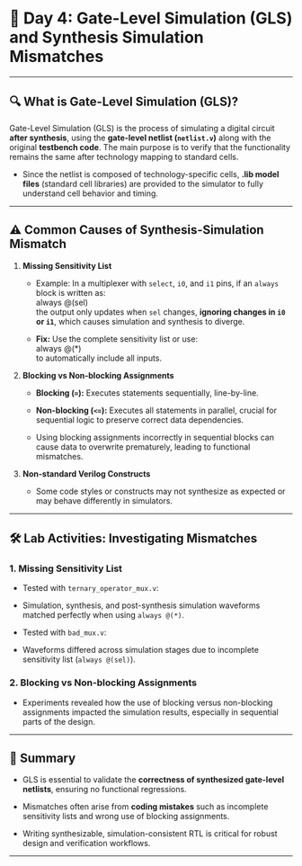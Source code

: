 
# 🚀 Day 4: Gate-Level Simulation (GLS) and Synthesis Simulation Mismatches

---

## 🔍 What is Gate-Level Simulation (GLS)?

Gate-Level Simulation (GLS) is the process of simulating a digital circuit **after synthesis**, using the **gate-level netlist (`netlist.v`)** along with the original **testbench code**. The main purpose is to verify that the functionality remains the same after technology mapping to standard cells.

- Since the netlist is composed of technology-specific cells, **.lib model files** (standard cell libraries) are provided to the simulator to fully understand cell behavior and timing.

---

## ⚠️ Common Causes of Synthesis-Simulation Mismatch

1. **Missing Sensitivity List**

   - Example: In a multiplexer with `select`, `i0`, and `i1` pins, if an `always` block is written as:  
      always @(sel)  
      the output only updates when `sel` changes, **ignoring changes in `i0` or `i1`**, which causes simulation and synthesis to diverge.

   - **Fix:** Use the complete sensitivity list or use:  
      always @(*)  
      to automatically include all inputs.

2. **Blocking vs Non-blocking Assignments**

    - **Blocking (`=`):** Executes statements sequentially, line-by-line.

    - **Non-blocking (`<=`):** Executes all statements in parallel, crucial for sequential logic to preserve correct data dependencies.

    - Using blocking assignments incorrectly in sequential blocks can cause data to overwrite prematurely, leading to functional mismatches.

3. **Non-standard Verilog Constructs**

    - Some code styles or constructs may not synthesize as expected or may behave differently in simulators.

---

## 🛠️ Lab Activities: Investigating Mismatches

### 1. Missing Sensitivity List

- Tested with `ternary_operator_mux.v`:

- Simulation, synthesis, and post-synthesis simulation waveforms matched perfectly when using `always @(*)`.

- Tested with `bad_mux.v`:

- Waveforms differed across simulation stages due to incomplete sensitivity list (`always @(sel)`).

### 2. Blocking vs Non-blocking Assignments

- Experiments revealed how the use of blocking versus non-blocking assignments impacted the simulation results, especially in sequential parts of the design.

---

## 📌 Summary

- GLS is essential to validate the **correctness of synthesized gate-level netlists**, ensuring no functional regressions.

- Mismatches often arise from **coding mistakes** such as incomplete sensitivity lists and wrong use of blocking assignments.

- Writing synthesizable, simulation-consistent RTL is critical for robust design and verification workflows.

---


